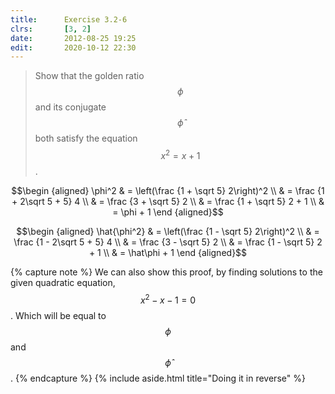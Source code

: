 ```yaml
---
title:      Exercise 3.2-6
clrs:       [3, 2]
date:       2012-08-25 19:25
edit:       2020-10-12 22:30
---
```


> Show that the golden ratio $$\phi$$ and its conjugate $$\hat\phi$$ both satisfy the equation $$x^2 = x + 1$$.

$$\begin {aligned}
\phi^2 & = \left(\frac {1 + \sqrt 5} 2\right)^2 \\
       & = \frac {1 + 2\sqrt 5 + 5} 4 \\
       & = \frac {3 + \sqrt 5} 2 \\
       & = \frac {1 + \sqrt 5} 2 + 1 \\
       & = \phi + 1
\end {aligned}$$

$$\begin {aligned}
\hat{\phi^2} & = \left(\frac {1 - \sqrt 5} 2\right)^2 \\
             & = \frac {1 - 2\sqrt 5 + 5} 4 \\
             & = \frac {3 - \sqrt 5} 2 \\
             & = \frac {1 - \sqrt 5} 2 + 1 \\
             & = \hat\phi + 1
\end {aligned}$$

{% capture note %}
We can also show this proof, by finding solutions to the given quadratic equation, $$x^2 - x - 1 = 0$$. Which will be equal to $$\phi$$ and $$\hat\phi$$.
{% endcapture %}
{% include aside.html title="Doing it in reverse" %}
